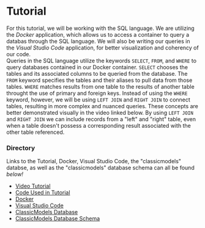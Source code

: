 # Tutorial
  For this tutorial, we will be working with the SQL language. We are utilizing the *Docker* application, which allows us to access a container to query a databas through the SQL language. We will also be writing our queries in the *Visual Studio Code* application, for better visualization and coherency of our code. <br> Queries in the SQL language utilize the keywords `SELECT`, `FROM`, and `WHERE` to query databases contained in our Docker container. `SELECT` chooses the tables and its associated columns to be queried from the database. The `FROM` keyword specifies the tables and their aliases to pull data from those tables. `WHERE` matches results from one table to the results of another table throught the use of primary and foreign keys. Instead of using the `WHERE` keyword, however, we will be using `LEFT JOIN` and `RIGHT JOIN` to connect tables, resulting in more complex and nuanced queries. These concepts are better demonstrated visually in the video linked below. By using `LEFT JOIN` and `RIGHT JOIN` we can include records from a "left" and "right" table, even when a table doesn't possess a corresponding result associated with the other table referenced. 


### Directory
Links to the Tutorial, Docker, Visual Studio Code, the "classicmodels" databse, as well as the "classicmodels" database schema can all be found *below!*

- [Video Tutorial](https://youtu.be/6O-k023Goco)
- [Code Used in Tutorial](https://github.com/seanmoserr/SQLJoinsTutorial/blob/main/it1600demo.sql)
- [Docker](https://www.docker.com/)
- [Visual Studio Code](https://code.visualstudio.com/)
- [ClassicModels Database](https://github.com/seanmoserr/SQLJoinsTutorial/blob/main/classicmodels.sql)
- [ClassicModels Database Schema](https://github.com/seanmoserr/SQLJoinsTutorial/blob/main/Classic-Models-Schema.pdf)
